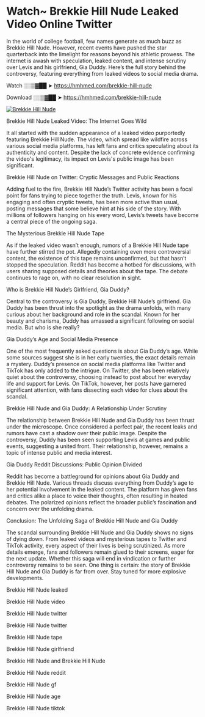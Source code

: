 # Watch~ Brekkie Hill Nude Leaked Video Online Twitter

In the world of college football, few names generate as much buzz as Brekkie Hill Nude. However, recent events have pushed the star quarterback into the limelight for reasons beyond his athletic prowess. The internet is awash with speculation, leaked content, and intense scrutiny over Levis and his girlfriend, Gia Duddy. Here’s the full story behind the controversy, featuring everything from leaked videos to social media drama.

Watch ░░▒▓██ ➤ https://hmhmed.com/brekkie-hill-nude

Download ░░▒▓██ ➤ https://hmhmed.com/brekkie-hill-nude

[![Brekkie Hill Nude](https://i.imgur.com/dJHk4Zq.gif)](https://hmhmed.com/brekkie-hill-nude)

Brekkie Hill Nude Leaked Video: The Internet Goes Wild

It all started with the sudden appearance of a leaked video purportedly featuring Brekkie Hill Nude. The video, which spread like wildfire across various social media platforms, has left fans and critics speculating about its authenticity and content. Despite the lack of concrete evidence confirming the video's legitimacy, its impact on Levis's public image has been significant.

Brekkie Hill Nude on Twitter: Cryptic Messages and Public Reactions

Adding fuel to the fire, Brekkie Hill Nude’s Twitter activity has been a focal point for fans trying to piece together the truth. Levis, known for his engaging and often cryptic tweets, has been more active than usual, posting messages that some believe hint at his side of the story. With millions of followers hanging on his every word, Levis’s tweets have become a central piece of the ongoing saga.

The Mysterious Brekkie Hill Nude Tape

As if the leaked video wasn’t enough, rumors of a Brekkie Hill Nude tape have further stirred the pot. Allegedly containing even more controversial content, the existence of this tape remains unconfirmed, but that hasn’t stopped the speculation. Reddit has become a hotbed for discussions, with users sharing supposed details and theories about the tape. The debate continues to rage on, with no clear resolution in sight.

Who is Brekkie Hill Nude’s Girlfriend, Gia Duddy?

Central to the controversy is Gia Duddy, Brekkie Hill Nude’s girlfriend. Gia Duddy has been thrust into the spotlight as the drama unfolds, with many curious about her background and role in the scandal. Known for her beauty and charisma, Duddy has amassed a significant following on social media. But who is she really?

Gia Duddy’s Age and Social Media Presence

One of the most frequently asked questions is about Gia Duddy’s age. While some sources suggest she is in her early twenties, the exact details remain a mystery. Duddy’s presence on social media platforms like Twitter and TikTok has only added to the intrigue. On Twitter, she has been relatively quiet about the controversy, choosing instead to post about her everyday life and support for Levis. On TikTok, however, her posts have garnered significant attention, with fans dissecting each video for clues about the scandal.

Brekkie Hill Nude and Gia Duddy: A Relationship Under Scrutiny

The relationship between Brekkie Hill Nude and Gia Duddy has been thrust under the microscope. Once considered a perfect pair, the recent leaks and rumors have cast a shadow over their public image. Despite the controversy, Duddy has been seen supporting Levis at games and public events, suggesting a united front. Their relationship, however, remains a topic of intense public and media interest.

Gia Duddy Reddit Discussions: Public Opinion Divided

Reddit has become a battleground for opinions about Gia Duddy and Brekkie Hill Nude. Various threads discuss everything from Duddy’s age to her potential involvement in the leaked content. The platform has given fans and critics alike a place to voice their thoughts, often resulting in heated debates. The polarized opinions reflect the broader public’s fascination and concern over the unfolding drama.

Conclusion: The Unfolding Saga of Brekkie Hill Nude and Gia Duddy

The scandal surrounding Brekkie Hill Nude and Gia Duddy shows no signs of dying down. From leaked videos and mysterious tapes to Twitter and TikTok activity, every aspect of their lives is being scrutinized. As more details emerge, fans and followers remain glued to their screens, eager for the next update. Whether this saga will end in vindication or further controversy remains to be seen. One thing is certain: the story of Brekkie Hill Nude and Gia Duddy is far from over. Stay tuned for more explosive developments.

Brekkie Hill Nude leaked

Brekkie Hill Nude video

Brekkie Hill Nude twitter

Brekkie Hill Nude twitter

Brekkie Hill Nude tape

Brekkie Hill Nude girlfriend

Brekkie Hill Nude and Brekkie Hill Nude

Brekkie Hill Nude reddit

Brekkie Hill Nude gf

Brekkie Hill Nude age

Brekkie Hill Nude tiktok